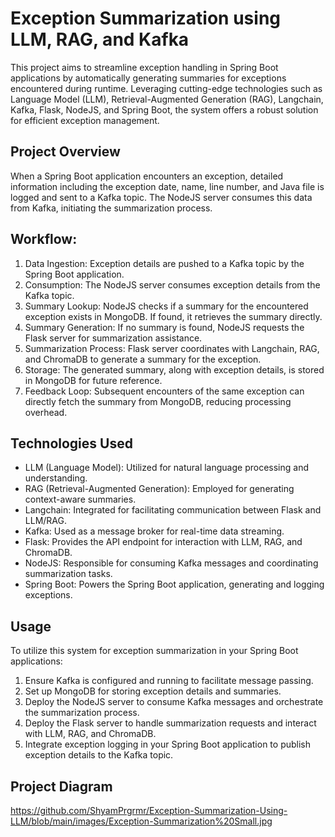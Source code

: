 
# Exception Summarization using LLM, RAG, and Kafka

This project aims to streamline exception handling in Spring Boot applications by automatically generating summaries for exceptions encountered during runtime. Leveraging cutting-edge technologies such as Language Model (LLM), Retrieval-Augmented Generation (RAG), Langchain, Kafka, Flask, NodeJS, and Spring Boot, the system offers a robust solution for efficient exception management.

## Project Overview

When a Spring Boot application encounters an exception, detailed information including the exception date, name, line number, and Java file is logged and sent to a Kafka topic. The NodeJS server consumes this data from Kafka, initiating the summarization process.

## Workflow:

1. Data Ingestion: Exception details are pushed to a Kafka topic by the Spring Boot application.
2. Consumption: The NodeJS server consumes exception details from the Kafka topic.
3. Summary Lookup: NodeJS checks if a summary for the encountered exception exists in MongoDB. If found, it retrieves the summary directly.
4. Summary Generation: If no summary is found, NodeJS requests the Flask server for summarization assistance.
5. Summarization Process: Flask server coordinates with Langchain, RAG, and ChromaDB to generate a summary for the exception.
6. Storage: The generated summary, along with exception details, is stored in MongoDB for future reference.
7. Feedback Loop: Subsequent encounters of the same exception can directly fetch the summary from MongoDB, reducing processing overhead.

## Technologies Used

- LLM (Language Model): Utilized for natural language processing and understanding.
- RAG (Retrieval-Augmented Generation): Employed for generating context-aware summaries.
- Langchain: Integrated for facilitating communication between Flask and LLM/RAG.
- Kafka: Used as a message broker for real-time data streaming.
- Flask: Provides the API endpoint for interaction with LLM, RAG, and ChromaDB.
- NodeJS: Responsible for consuming Kafka messages and coordinating summarization tasks.
- Spring Boot: Powers the Spring Boot application, generating and logging exceptions.

## Usage

To utilize this system for exception summarization in your Spring Boot applications:

1. Ensure Kafka is configured and running to facilitate message passing.
2. Set up MongoDB for storing exception details and summaries.
3. Deploy the NodeJS server to consume Kafka messages and orchestrate the summarization process.
4. Deploy the Flask server to handle summarization requests and interact with LLM, RAG, and ChromaDB.
5. Integrate exception logging in your Spring Boot application to publish exception details to the Kafka topic.

## Project Diagram

https://github.com/ShyamPrgrmr/Exception-Summarization-Using-LLM/blob/main/images/Exception-Summarization%20Small.jpg
